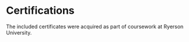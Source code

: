 # Certifications 
The included certificates were acquired as part of coursework at Ryerson University. 

